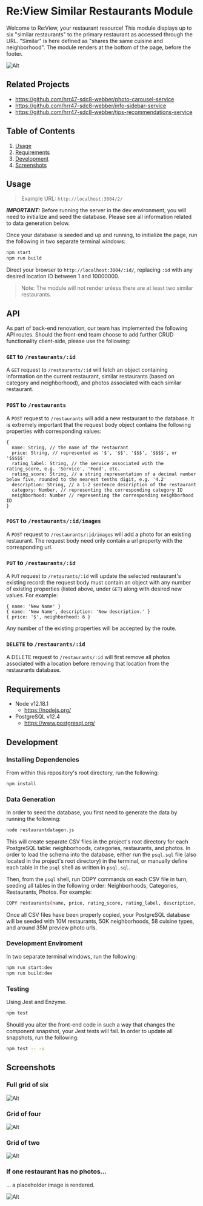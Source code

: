# Re:View Similar Restaurants Module
Welcome to Re:View, your restaurant resource! This module displays up to six "similar restaurants" to the primary restaurant as accessed through the URL. "Similar" is here defined as "shares the same cuisine and neighborhood". The module renders at the bottom of the page, before the footer.

![Alt ](/screenshots/similar-grid-6.png?raw=true "Similar restaurants full grid of six")

## Related Projects
  - https://github.com/hrr47-sdc8-webber/photo-carousel-service
  - https://github.com/hrr47-sdc8-webber/info-sidebar-service
  - https://github.com/hrr47-sdc8-webber/tips-recommendations-service

## Table of Contents
1. [Usage](#Usage)
2. [Requirements](#Requirements)
3. [Development](#Development)
4. [Screenshots](#Screenshots)

## Usage
> Example URL: ```http://localhost:3004/2/```

_**IMPORTANT:**_ Before running the server in the dev environment, you will need to initialize and seed the database. Please see all information related to data generation below.

Once your database is seeded and up and running, to initialize the page, run the following in two separate terminal windows:

```sh
npm start
npm run build
```

Direct your browser to ```http://localhost:3004/:id/```, replacing ```:id``` with any desired location ID between 1 and 10000000. 

> Note: The module will not render unless there are at least two similar restaurants.

## API

As part of back-end renovation, our team has implemented the following API routes. Should the front-end team choose to add further CRUD functionality client-side, please use the following:

### ```GET``` to ```/restaurants/:id```

A ```GET``` request to ```/restaurants/:id``` will fetch an object containing information on the current restaurant, similar restaurants (based on category and neighborhood), and photos associated with each similar restaurant.

### ```POST``` to ```/restaurants```

A ```POST``` request to ```/restaurants``` will add a new restaurant to the database. It is extremely important that the request body object contains the following properties with corresponding values:
```
{
  name: String, // the name of the restaurant
  price: String, // represented as '$', '$$', '$$$', '$$$$', or '$$$$$'
  rating_label: String, // the service associated with the rating_score, e.g. 'Service', 'Food', etc.
  rating_score: String, // a string representation of a decimal number below five, rounded to the nearest tenths digit, e.g. '4.2'
  description: String, // a 1-2 sentence description of the restaurant
  category: Number, // representing the corresponding category ID
  neighborhood: Number // representing the corresponding neighborhood ID
}
```

### ```POST``` to ```/restaurants/:id/images```

A ```POST``` request to ```/restaurants/:id/images``` will add a photo for an existing restaurant. The request body need only contain a url property with the corresponding url.

### ```PUT``` to ```/restaurants/:id```

A ```PUT``` request to ```/retaurants/:id``` will update the selected restaurant's existing record: the request body must contain an object with any number of existing properties (listed above, under ```GET```) along with desired new values. For example:

```
{ name: 'New Name' }
{ name: 'New Name', description: 'New description.' }
{ price: '$', neighborhood: 6 }
```
Any number of the existing properties will be accepted by the route.

### ```DELETE``` to ```/restaurants/:id```

A DELETE request to ```/restaurants/:id``` will first remove all photos associated with a location before removing that location from the restaurants database.


## Requirements
- Node v12.18.1
  - https://nodejs.org/
- PostgreSQL v12.4
  - https://www.postgresql.org/

## Development

### Installing Dependencies
From within this repository's root directory, run the following:
```sh
npm install
```

### Data Generation
In order to seed the database, you first need to generate the data by running the following:
```sh
node restaurantdatagen.js
```
This will create separate CSV files in the project's root directory for each PostgreSQL table: neighborhoods, categories, restaurants, and photos. In order to load the schema into the database, either run the ```psql.sql``` file (also located in the project's root directory) in the terminal, or manually define each table in the ```psql``` shell as written in ```psql.sql```. 

Then, from the ```psql``` shell, run COPY commands on each CSV file in turn, seeding all tables in the following order: Neighborhoods, Categories, Restaurants, Photos. For example:

```sh
COPY restaurants(name, price, rating_score, rating_label, description, category, neighborhood) FROM '/path/to/restaurantdata.csv' DELIMITER '|' CSV HEADER;
```
Once all CSV files have been properly copied, your PostgreSQL database will be seeded with 10M restaurants, 50K neighborhoods, 58 cuisine types, and around 35M preview photo urls.

### Development Enviroment
In two separate terminal windows, run the following:
```sh
npm run start:dev
npm run build:dev
```

### Testing
Using Jest and Enzyme.
```sh
npm test
```
Should you alter the front-end code in such a way that changes the component snapshot, your Jest tests will fail. In order to update all snapshots, run the following:

```sh
npm test -- -u
```

## Screenshots

### Full grid of six

![Alt ](/screenshots/similar-grid-6.png?raw=true "Similar restaurants full grid of six")

### Grid of four

![Alt ](/screenshots/similar-grid-4.png?raw=true "Similar restaurants grid of four")

### Grid of two

![Alt ](/screenshots/similar-grid-2.png?raw=true "Similar restaurants grid of two")

### If one restaurant has no photos...
... a placeholder image is rendered.

![Alt ](/screenshots/similar-with-exception.png?raw=true "One restaurant has no photos")

